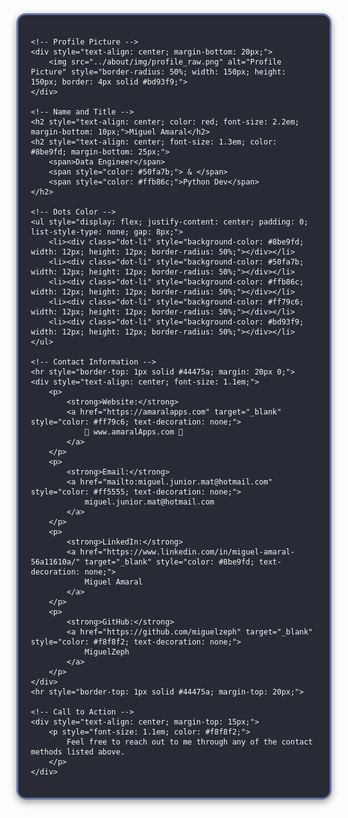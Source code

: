 <div style="max-width: 500px; margin: auto; padding: 20px; border: 3px solid #6272a4; border-radius: 15px; background-color: #282a36; box-shadow: 0px 4px 12px rgba(0, 0, 0, 0.4); color: #f8f8f2;">
    
    <!-- Profile Picture -->
    <div style="text-align: center; margin-bottom: 20px;">
        <img src="../about/img/profile_raw.png" alt="Profile Picture" style="border-radius: 50%; width: 150px; height: 150px; border: 4px solid #bd93f9;">
    </div>

    <!-- Name and Title -->
    <h2 style="text-align: center; color: red; font-size: 2.2em; margin-bottom: 10px;">Miguel Amaral</h2>
    <h2 style="text-align: center; font-size: 1.3em; color: #8be9fd; margin-bottom: 25px;">
        <span>Data Engineer</span>
        <span style="color: #50fa7b;"> & </span>
        <span style="color: #ffb86c;">Python Dev</span>
    </h2>

    <!-- Dots Color -->
    <ul style="display: flex; justify-content: center; padding: 0; list-style-type: none; gap: 8px;">
        <li><div class="dot-li" style="background-color: #8be9fd; width: 12px; height: 12px; border-radius: 50%;"></div></li>
        <li><div class="dot-li" style="background-color: #50fa7b; width: 12px; height: 12px; border-radius: 50%;"></div></li>
        <li><div class="dot-li" style="background-color: #ffb86c; width: 12px; height: 12px; border-radius: 50%;"></div></li>
        <li><div class="dot-li" style="background-color: #ff79c6; width: 12px; height: 12px; border-radius: 50%;"></div></li>
        <li><div class="dot-li" style="background-color: #bd93f9; width: 12px; height: 12px; border-radius: 50%;"></div></li>
    </ul>
    
    <!-- Contact Information -->
    <hr style="border-top: 1px solid #44475a; margin: 20px 0;">
    <div style="text-align: center; font-size: 1.1em;">
        <p>
            <strong>Website:</strong> 
            <a href="https://amaralapps.com" target="_blank" style="color: #ff79c6; text-decoration: none;">
                🚀 www.amaralApps.com 🚀
            </a>
        </p>
        <p>
            <strong>Email:</strong> 
            <a href="mailto:miguel.junior.mat@hotmail.com" style="color: #ff5555; text-decoration: none;">
                miguel.junior.mat@hotmail.com
            </a>
        </p>
        <p>
            <strong>LinkedIn:</strong> 
            <a href="https://www.linkedin.com/in/miguel-amaral-56a11610a/" target="_blank" style="color: #8be9fd; text-decoration: none;">
                Miguel Amaral
            </a>
        </p>
        <p>
            <strong>GitHub:</strong> 
            <a href="https://github.com/miguelzeph" target="_blank" style="color: #f8f8f2; text-decoration: none;">
                MiguelZeph
            </a>
        </p>
    </div>
    <hr style="border-top: 1px solid #44475a; margin-top: 20px;">
    
    <!-- Call to Action -->
    <div style="text-align: center; margin-top: 15px;">
        <p style="font-size: 1.1em; color: #f8f8f2;">
            Feel free to reach out to me through any of the contact methods listed above.
        </p>
    </div>
</div>



<!-- OLD VERSION

# Contact Information

## Miguel Amaral

**Python Developer & Data Engineer**

---

**Email:** [miguel.junior.mat@hotmail.com](mailto:miguel.junior.mat@hotmail.com)

**LinkedIn:** [Miguel Amaral](https://www.linkedin.com/in/miguel-amaral-56a11610a/)

**GitHub:** [MiguelZeph](https://github.com/miguelzeph)

---

Feel free to reach out to me through any of the contact methods listed above. -->
